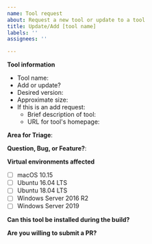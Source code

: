 ```yaml
---
name: Tool request
about: Request a new tool or update to a tool
title: Update/Add [tool name]
labels: ''
assignees: ''

---
```


**Tool information**
- Tool name: <!--- Name -->
- Add or update? <!--- Add or update? -->
- Desired version: <!--- Let us know if you're requesting a specific version, dev/RC, whatever is latest, etc. -->
- Approximate size: <!--- Leave blank if not known -->
- If this is an add request:
  - Brief description of tool: <!--- Description -->
  - URL for tool's homepage: <!--- URL -->

**Area for Triage**:
<!-- See https://github.com/actions/virtual-environments/tree/master/triage-rules.yml for areas -->

**Question, Bug, or Feature?**:
<!-- Choose "Question", "Bug", or "Feature" -->

**Virtual environments affected**
- [ ] macOS 10.15
- [ ] Ubuntu 16.04 LTS
- [ ] Ubuntu 18.04 LTS
- [ ] Windows Server 2016 R2
- [ ] Windows Server 2019

**Can this tool be installed during the build?**
<!--- If so, please provide a description of how and approximately how much time it takes.  -->

**Are you willing to submit a PR?**
<!--- We accept contributions! -->
